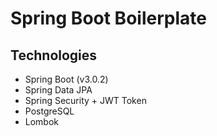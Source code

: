 # Spring Boot Boilerplate
 
## Technologies 
- Spring Boot (v3.0.2)
- Spring Data JPA
- Spring Security + JWT Token
- PostgreSQL
- Lombok
